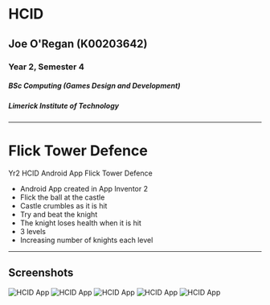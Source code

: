 # HCID
## Joe O'Regan (K00203642)
### Year 2, Semester 4
##### BSc Computing (Games Design and Development)
##### Limerick Institute of Technology

---

# Flick Tower Defence

Yr2 HCID Android App Flick Tower Defence

* Android App created in App Inventor 2
* Flick the ball at the castle
* Castle crumbles as it is hit
* Try and beat the knight
* The knight loses health when it is hit
* 3 levels
* Increasing number of knights each level

---

## Screenshots

![HCID App](https://raw.githubusercontent.com/joeaoregan/LIT-Yr3-S4-HCID/master/Screenshots/ftd1-blocks.png "HCID App")
![HCID App](https://raw.githubusercontent.com/joeaoregan/LIT-Yr3-S4-HCID/master/Screenshots/ftd2_20170328-215013.png "HCID App")
![HCID App](https://raw.githubusercontent.com/joeaoregan/LIT-Yr3-S4-HCID/master/Screenshots/ftd3_20170328-215246.png "HCID App")
![HCID App](https://raw.githubusercontent.com/joeaoregan/LIT-Yr3-S4-HCID/master/Screenshots/ftd4_20170328-215249.png "HCID App")
![HCID App](https://raw.githubusercontent.com/joeaoregan/LIT-Yr3-S4-HCID/master/Screenshots/ftd5_20170328-215255.png "HCID App")

